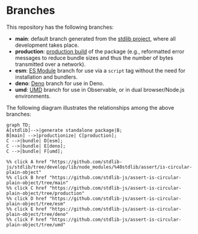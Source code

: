 <!--

@license Apache-2.0

Copyright (c) 2022 The Stdlib Authors.

Licensed under the Apache License, Version 2.0 (the "License");
you may not use this file except in compliance with the License.
You may obtain a copy of the License at

    http://www.apache.org/licenses/LICENSE-2.0

Unless required by applicable law or agreed to in writing, software
distributed under the License is distributed on an "AS IS" BASIS,
WITHOUT WARRANTIES OR CONDITIONS OF ANY KIND, either express or implied.
See the License for the specific language governing permissions and
limitations under the License.

-->

# Branches

This repository has the following branches:

-   **main**: default branch generated from the [stdlib project][stdlib-url], where all development takes place.
-   **production**: [production build][production-url] of the package (e.g., reformatted error messages to reduce bundle sizes and thus the number of bytes transmitted over a network).
-   **esm**: [ES Module][esm-url] branch for use via a `script` tag without the need for installation and bundlers.
-   **deno**: [Deno][deno-url] branch for use in Deno.
-   **umd**: [UMD][umd-url] branch for use in Observable, or in dual browser/Node.js environments.

The following diagram illustrates the relationships among the above branches:

```mermaid
graph TD;
A[stdlib]-->|generate standalone package|B;
B[main] -->|productionize| C[production];
C -->|bundle| D[esm];
C -->|bundle| E[deno];
C -->|bundle| F[umd];

%% click A href "https://github.com/stdlib-js/stdlib/tree/develop/lib/node_modules/%40stdlib/assert/is-circular-plain-object"
%% click B href "https://github.com/stdlib-js/assert-is-circular-plain-object/tree/main"
%% click C href "https://github.com/stdlib-js/assert-is-circular-plain-object/tree/production"
%% click D href "https://github.com/stdlib-js/assert-is-circular-plain-object/tree/esm"
%% click E href "https://github.com/stdlib-js/assert-is-circular-plain-object/tree/deno"
%% click F href "https://github.com/stdlib-js/assert-is-circular-plain-object/tree/umd"
```

[stdlib-url]: https://github.com/stdlib-js/stdlib/tree/develop/lib/node_modules/%40stdlib/assert/is-circular-plain-object
[production-url]: https://github.com/stdlib-js/assert-is-circular-plain-object/tree/production
[deno-url]: https://github.com/stdlib-js/assert-is-circular-plain-object/tree/deno
[umd-url]: https://github.com/stdlib-js/assert-is-circular-plain-object/tree/umd
[esm-url]: https://github.com/stdlib-js/assert-is-circular-plain-object/tree/esm